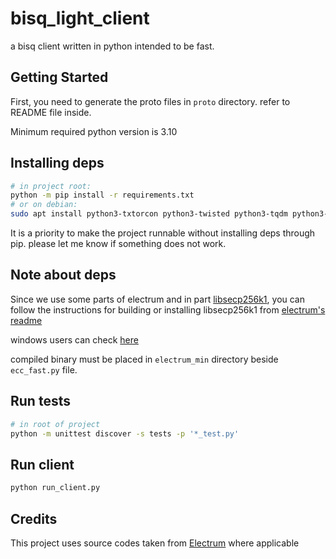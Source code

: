 # bisq_light_client

a bisq client written in python intended to be fast.

## Getting Started

First, you need to generate the proto files in `proto` directory. refer to README file inside.

Minimum required python version is 3.10

## Installing deps

```bash
# in project root:
python -m pip install -r requirements.txt
# or on debian:
sudo apt install python3-txtorcon python3-twisted python3-tqdm python3-grpcio python3-cryptography python3-pycryptodome python3-requests python3-socks python3-psutil libsecp256k1-dev python3-sortedcontainers python3-aiohttp python3-async-timeout python3-aiorpcx python3-certifi python3-dnspython
```

It is a priority to make the project runnable without installing deps through pip. please let me know if something does not work.

## Note about deps

Since we use some parts of electrum and in part [libsecp256k1](https://github.com/bitcoin-core/secp256k1), you can follow the instructions for building or installing libsecp256k1 from [electrum's readme](https://github.com/spesmilo/electrum/blob/4.4.5/README.md)

windows users can check [here](https://github.com/spesmilo/electrum/blob/4.4.5/contrib/build-wine/README_windows.md#2-install-libsecp256k1)

compiled binary must be placed in `electrum_min` directory beside `ecc_fast.py` file.

## Run tests

```bash
# in root of project
python -m unittest discover -s tests -p '*_test.py'
```

## Run client

```bash
python run_client.py
```

## Credits

This project uses source codes taken from [Electrum](https://github.com/spesmilo/electrum) where applicable
